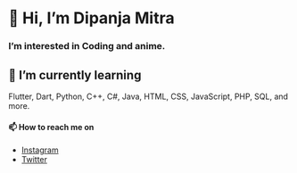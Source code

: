 # 👋 Hi, I’m Dipanja Mitra
### I’m interested in Coding and anime.
## 🌱 I’m currently learning
Flutter, Dart, Python, C++, C#, Java, HTML, CSS, JavaScript, PHP, SQL, and more.
#### 📫 How to reach me on
- [Instagram](https://www.instagram.com/its_d_star/)
- [Twitter](https://twitter.com/_Dipanjan_Mitra)